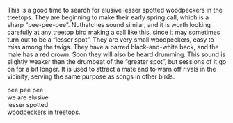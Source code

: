 This is a good time to search for elusive lesser spotted woodpeckers in the treetops. They are beginning to make their early spring call, which is a sharp “pee-pee-pee”. Nuthatches sound similar, and it is worth looking carefully at any treetop bird making a call like this, since it may sometimes turn out to be a “lesser spot”. They are very small woodpeckers, easy to miss among the twigs. They have a barred black-and-white back, and the male has a red crown. Soon they will also be heard drumming. This sound is slightly weaker than the drumbeat of the “greater spot”, but sessions of it go on for a bit longer. It is used to attract a mate and to warn off rivals in the vicinity, serving the same purpose as songs in other birds.

pee pee pee  
we are elusive  
lesser spotted  
woodpeckers in treetops. 